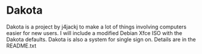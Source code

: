 Dakota
======

Dakota is a project by j4jackj to make a lot of things involving computers easier for new users. I will include a modified Debian Xfce ISO with the Dakota defaults. Dakota is also a system for single sign on. Details are in the README.txt
